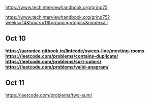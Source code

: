 https://www.techinterviewhandbook.org/grind75

https://www.techinterviewhandbook.org/grind75?weeks=14&hours=11&grouping=topics&mode=all



## Oct 10

**https://aaronice.gitbook.io/lintcode/sweep-line/meeting-rooms**
**https://leetcode.com/problems/contains-duplicate/**
**https://leetcode.com/problems/sort-colors/**
**https://leetcode.com/problems/valid-anagram/**

## Oct 11

https://leetcode.com/problems/two-sum/